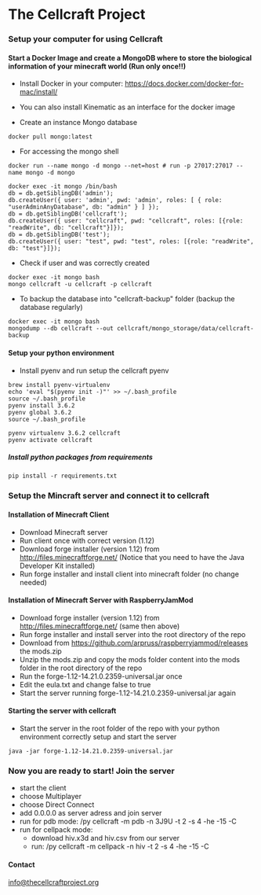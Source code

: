 # The Cellcraft Project


### Setup your computer for using Cellcraft
#### Start a Docker Image and create a MongoDB where to store the biological information of your minecraft world (Run only once!!)

* Install Docker in your computer: https://docs.docker.com/docker-for-mac/install/
* You can also install Kinematic as an interface for the docker image

* Create an instance Mongo database
```
docker pull mongo:latest
```

* For accessing the mongo shell
```
docker run --name mongo -d mongo --net=host # run -p 27017:27017 --name mongo -d mongo

docker exec -it mongo /bin/bash
db = db.getSiblingDB('admin');
db.createUser({ user: 'admin', pwd: 'admin', roles: [ { role: "userAdminAnyDatabase", db: "admin" } ] });
db = db.getSiblingDB('cellcraft');
db.createUser({ user: "cellcraft", pwd: "cellcraft", roles: [{role: "readWrite", db: "cellcraft"}]});
db = db.getSiblingDB('test');
db.createUser({ user: "test", pwd: "test", roles: [{role: "readWrite", db: "test"}]});
```

* Check if user and was correctly created
```
docker exec -it mongo bash
mongo cellcraft -u cellcraft -p cellcraft
```

* To backup the database into "cellcraft-backup" folder (backup the database regularly)
```
docker exec -it mongo bash
mongodump --db cellcraft --out cellcraft/mongo_storage/data/cellcraft-backup
```


#### Setup your python environment

* Install pyenv and run setup the cellcraft pyenv
```
brew install pyenv-virtualenv
echo 'eval "$(pyenv init -)"' >> ~/.bash_profile
source ~/.bash_profile
pyenv install 3.6.2
pyenv global 3.6.2
source ~/.bash_profile

pyenv virtualenv 3.6.2 cellcraft
pyenv activate cellcraft
```

##### Install python packages from requirements
```
pip install -r requirements.txt
```

### Setup the Mincraft server and connect it to cellcraft
#### Installation of Minecraft Client
- Download Minecraft server
- Run client once with correct version (1.12)
- Download forge installer (version 1.12) from http://files.minecraftforge.net/ (Notice that you need to have the Java Developer Kit installed)
- Run forge installer and install client into minecraft folder (no change needed)

#### Installation of Minecraft Server with RaspberryJamMod
- Download forge installer (version 1.12) from http://files.minecraftforge.net/ (same then above)
- Run forge installer and install server into the root directory of the repo
- Download from https://github.com/arpruss/raspberryjammod/releases the mods.zip
- Unzip the mods.zip and copy the mods folder content into the mods folder in the root directory of the repo
- Run the forge-1.12-14.21.0.2359-universal.jar once
- Edit the eula.txt and change false to true
- Start the server running forge-1.12-14.21.0.2359-universal.jar again

#### Starting the server with cellcraft
- Start the server in the root folder of the repo with your python environment correctly setup and start the server
```
java -jar forge-1.12-14.21.0.2359-universal.jar
```

### Now you are ready to start! Join the server
- start the client
- choose Multiplayer
- choose Direct Connect
- add 0.0.0.0 as server adress and join server
- run for pdb mode: /py cellcraft -m pdb -n 3J9U -t 2 -s 4 -he -15 -C
- run for cellpack mode:
    - download hiv.x3d and hiv.csv from our server
    - run: /py cellcraft -m cellpack -n hiv -t 2 -s 4 -he -15 -C



#### Contact
info@thecellcraftproject.org
